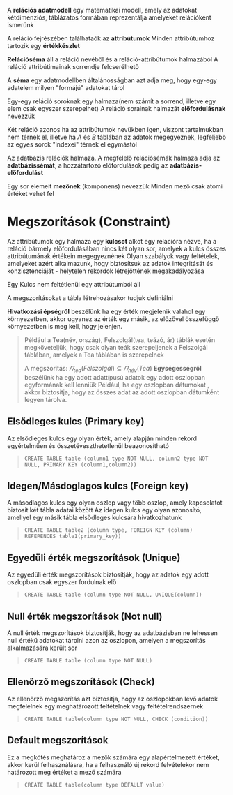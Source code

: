 A **relációs adatmodell** egy matematikai modell, amely az adatokat kétdimenziós, táblázatos formában reprezentálja amelyeket relációként ismerünk

A reláció fejrészében találhataók az **attribútumok**
Minden attribútumhoz tartozik egy **értékkészlet**

**Relációséma** áll a reláció nevéből és a reláció-attribútumok halmazából
A reláció attribútimainak sorrendje felcserélhető

A **séma** egy adatmodellben általánosságban azt adja meg, hogy egy-egy adatelem milyen "formájú" adatokat tárol

Egy-egy reláció soroknak egy halmaza(nem számít a sorrend, illetve egy elem csak egyszer szerepelhet)
A reláció sorainak halmazát **előfordulásnak** nevezzük

Két reláció azonos ha az attribútumok nevükben igen, viszont tartalmukban nem térnek el, illetve ha $A$ és $B$ táblában az adatok megegyeznek, legfeljebb az egyes sorok "indexei" térnek el egymástól

Az adatbázis relációk halmaza. A megfelelő relációsémák halmaza adja az **adatbázissémát**, a hozzátartozó előfordulások pedig az **adatbázis-előfordulást**

Egy sor elemeit **mezőnek** (komponens) nevezzük
Minden mező csak atomi értéket vehet fel
# Megszorítások (Constraint)
Az attribútumok egy halmaza egy **kulcsot** alkot egy relációra nézve, ha a reláció bármely előfordulásában nincs két olyan sor, amelyek a kulcs összes attribútumának értékein megegyeznének
Olyan szabályok vagy feltételek, amelyeket azért alkalmazunk, hogy biztosítsuk az adatok integritását és konzisztenciáját - helytelen rekordok létrejöttének megakadályozása

Egy Kulcs nem feltétlenül egy attribútumból áll

A megszorításokat a tábla létrehozásakor tudjuk definiálni

**Hivatkozási épségről** beszélünk ha egy érték megjelenik valahol egy környezetben, akkor ugyanez az érték egy másik, az előzővel összefüggő környezetben is meg kell, hogy jelenjen.
> Például a Tea(név, ország), Felszolgál(tea, teázó, ár) táblák esetén megköveteljük, hogy csak olyan teák szerepeljenek a Felszolgál táblában, amelyek a Tea táblában is szerepelnek
> 
>  A megszorítás: $\varPi_{tea}(Felszolgál)\subseteq\varPi_{név}(Tea)$
**Egységességről** beszélünk ha egy adott adattípusú adatok egy adott oszlopban egyformának kell lenniük
> Például, ha egy oszlopban dátumokat , akkor biztosítja, hogy az összes adat az adott oszlopban dátumként legyen tárolva.
## Elsődleges kulcs (Primary key)
Az elsődleges kulcs egy olyan érték, amely alapján minden rekord egyértelműen és összetéveszthetetlenül beazonosítható
> `CREATE TABLE table (column1 type NOT NULL, column2 type NOT NULL, PRIMARY KEY (column1,column2))`
## Idegen/Másdoglagos kulcs (Foreign key)
A másodlagos kulcs egy olyan oszlop vagy több oszlop, amely kapcsolatot biztosít két tábla adatai között
Az idegen kulcs egy olyan azonosító, amellyel egy másik tábla elsődleges kulcsára hivatkozhatunk
> `CREATE TABLE table2 (column type, FOREIGN KEY (column) REFERENCES table1(primary_key))`
## Egyedüli érték megszorítások (Unique)
Az egyedüli érték megszorítások biztosítják, hogy az adatok egy adott oszlopban csak egyszer fordulnak elő
> `CREATE TABLE table (column type NOT NULL, UNIQUE(column))`
## Null érték megszorítások (Not null)
A null érték megszorítások biztosítják, hogy az adatbázisban ne lehessen null értékű adatokat tárolni azon az oszlopon, amelyen a megszorítás alkalmazására került sor

> `CREATE TABLE table (column type NOT NULL)`
## Ellenőrző megszorítások (Check)
Az ellenőrző megszorítás azt biztosítja, hogy az oszlopokban lévő adatok megfelelnek egy meghatározott feltételnek vagy feltételrendszernek
> `CREATE TABLE table(column type NOT NULL, CHECK (condition))`
## Default megszorítások
Ez a megkötés meghatároz a mezők számára egy alapértelmezett értéket, akkor kerül felhasználásra, ha a felhasználó új rekord felvételekor nem határozott meg értéket a mező számára
> `CREATE TABLE table(column type DEFAULT value)`
<!--stackedit_data:
eyJoaXN0b3J5IjpbMTM0NDEwNzI2NF19
-->